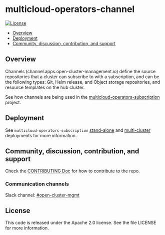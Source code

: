 # multicloud-operators-channel 

[![License](https://img.shields.io/:license-apache-blue.svg)](http://www.apache.org/licenses/LICENSE-2.0.html)

- [Overview](#overview)
- [Deployment](#deployment)
- [Community, discussion, contribution, and support](#community,-discussion,-contribution,-and-support)

## Overview

Channels (channel.apps.open-cluster-management.io) define the source repositories that a cluster can subscribe to with a subscription, and can be the following types: Git, Helm release, and Object storage repositories, and resource templates on the hub cluster.

See how channels are being used in the [multicloud-operators-subscription](https://github.com/open-cluster-management-io/multicloud-operators-subscription) project.

## Deployment

See `multicloud-operators-subscription` [stand-alone](https://github.com/open-cluster-management-io/multicloud-operators-subscription#stand-alone-deployment) and [multi-cluster](https://github.com/open-cluster-management-io/multicloud-operators-subscription#multi-cluster-deployment) deployments for more information.

## Community, discussion, contribution, and support

Check the [CONTRIBUTING Doc](CONTRIBUTING.md) for how to contribute to the repo.

### Communication channels 

Slack channel: [#open-cluster-mgmt](http://slack.k8s.io/#open-cluster-mgmt)

## License

This code is released under the Apache 2.0 license. See the file LICENSE for more information.
